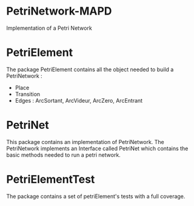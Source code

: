 # PetriNetwork-MAPD
Implementation of a Petri Network

# PetriElement 
The package PetriElement contains all the object needed to build a PetriNetwork :
- Place 
- Transition
- Edges : ArcSortant, ArcVideur, ArcZero, ArcEntrant

# PetriNet
This package contains an implementation of PetriNetwork.
The PetriNetwork implements an Interface called PetriNet which contains the basic methods needed to run a petri network.
 
# PetriElementTest
The package contains a set of petriElement's tests with a full coverage.
